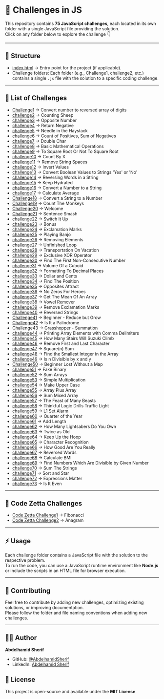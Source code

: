 # 🚀 Challenges in JS

This repository contains **75 JavaScript challenges**, each located in its own folder with a single JavaScript file providing the solution.  
Click on any folder below to explore the challenge 👇

---

## 📂 Structure

- [index.html](./index.html) → Entry point for the project (if applicable).  
- Challenge folders: Each folder (e.g., Challenge1, challenge2, etc.) contains a single `.js` file with the solution to a specific coding challenge.

---

## 📑 List of Challenges

- [Challenge1](./Challenge1/) → Convert number to reversed array of digits  
- [challenge2](./challenge2/) → Counting Sheep  
- [challenge3](./challenge3/) → Opposite Number  
- [challenge4](./challenge4/) → Return Negative  
- [challenge5](./challenge5/) → Needle in the Haystack  
- [challenge6](./challenge6/) → Count of Positives, Sum of Negatives  
- [challenge7](./challenge7/) → Double Char  
- [challenge8](./challenge8/) → Basic Mathematical Operations  
- [challenge9](./challenge9/) → To Square Root Or Not To Square Root  
- [challenge10](./challenge10/) → Count By X  
- [challenge11](./challenge11/) → Remove String Spaces  
- [challenge12](./challenge12/) → Invert Values  
- [challenge13](./challenge13/) → Convert Boolean Values to Strings 'Yes' or 'No'  
- [challenge14](./challenge14/) → Reversing Words in a String  
- [challenge15](./challenge15/) → Keep Hydrated  
- [challenge16](./challenge16/) → Convert a Number to a String  
- [challenge17](./challenge17/) → Calculate Average  
- [Challenge18](./Challenge18/) → Convert a String to a Number  
- [Challenge19](./Challenge19/) → Count The Monkeys  
- [Challenge20](./Challenge20/) → Welcome  
- [Challenge21](./Challenge21/) → Sentence Smash  
- [challenge22](./challenge22/) → Switch It Up  
- [challenge23](./challenge23/) → Bonus  
- [challenge24](./challenge24/) → Exclamation Marks  
- [challenge25](./challenge25/) → Playing Banjo  
- [challenge26](./challenge26/) → Removing Elements  
- [challenge27](./challenge27/) → Unfinished Loop  
- [challenge28](./challenge28/) → Transportation On Vacation  
- [challenge29](./challenge29/) → Exclusive XOR Operator  
- [challenge30](./challenge30/) → Find The First Non-Consecutive Number  
- [challenge31](./challenge31/) → Volume Of a Cuboid  
- [challenge32](./challenge32/) → Formatting To Decimal Places  
- [challenge33](./challenge33/) → Dollar and Cents  
- [challenge34](./challenge34/) → Find The Position  
- [challenge35](./challenge35/) → Opposites Attract  
- [challenge36](./challenge36/) → No Zeros For Heroes  
- [challenge37](./challenge37/) → Get The Mean Of An Array  
- [challenge38](./challenge38/) → Vowel Remover  
- [challenge39](./challenge39/) → Remove Exclamation Marks  
- [challenge40](./challenge40/) → Reversed Strings  
- [Challenge41](./Challenge41/) → Beginner - Reduce but Grow  
- [Challenge42](./Challenge42/) → Is It a Palindrome  
- [Challenge43](./Challenge43/) → Grasshopper - Summation  
- [challenge44](./challenge44/) → Printing Array Elements with Comma Delimiters  
- [challenge45](./challenge45/) → How Many Stairs Will Suzuki Climb  
- [challenge46](./challenge46/) → Remove First and Last Character  
- [challenge47](./challenge47/) → Square(n) Sum  
- [challenge48](./challenge48/) → Find the Smallest Integer in the Array  
- [challenge49](./challenge49/) → Is n Divisible by x and y  
- [Challenge50](./Challenge50/) → Beginner Lost Without a Map  
- [challenge51](./challenge51/) → Fake Binary  
- [challenge52](./challenge52/) → Sum Arrays  
- [challenge53](./challenge53/) → Simple Multiplication  
- [challenge54](./challenge54/) → Make Upper Case  
- [challenge55](./challenge55/) → Array Plus Array  
- [challenge56](./challenge56/) → Sum Mixed Array  
- [challenge57](./challenge57/) → The Feast of Many Beasts  
- [challenge58](./challenge58/) → Thinkful Logic Drills Traffic Light  
- [challenge59](./challenge59/) → L1 Set Alarm  
- [challenge60](./challenge60/) → Quarter of the Year  
- [challenge61](./challenge61/) → Add Length  
- [challenge62](./challenge62/) → How Many Lightsabers Do You Own  
- [challenge63](./challenge63/) → Twice as Old  
- [challenge64](./challenge64/) → Keep Up the Hoop  
- [challenge65](./challenge65/) → Character Recognition  
- [challenge66](./challenge66/) → How Good Are You Really  
- [challenge67](./challenge67/) → Reversed Words  
- [challenge68](./challenge68/) → Calculate BMI  
- [challenge69](./challenge69/) → Find Numbers Which Are Divisible by Given Number  
- [challenge70](./challenge70/) → Sum The Strings  
- [challenge71](./challenge71/) → Sort and Star  
- [challenge72](./challenge72/) → Expressions Matter  
- [challenge73](./challenge73/) → Is It Even  

---

## 🧩 Code Zetta Challenges

- [Code Zetta Challenge1](./Code%20Zetta%20Challenge1/) → Fibonacci  
- [Code Zetta Challenge2](./Code%20Zetta%20Challenge2/) → Anagram  

---

## ⚡ Usage

Each challenge folder contains a JavaScript file with the solution to the respective problem.  
To run the code, you can use a JavaScript runtime environment like **Node.js** or include the scripts in an HTML file for browser execution.  

---

## 🤝 Contributing

Feel free to contribute by adding new challenges, optimizing existing solutions, or improving documentation.  
Please follow the folder and file naming conventions when adding new challenges.  

---

## 👨‍💻 Author

**Abdelhamid Sherif**
- GitHub: [@AbdelhamidSherif](https://github.com/AbdelhamidSherif)
- LinkedIn: [Abdelhamid Sherif](https://linkedin.com/in/abdelhamid-sherif)

## 📜 License

This project is open-source and available under the **MIT License**.
